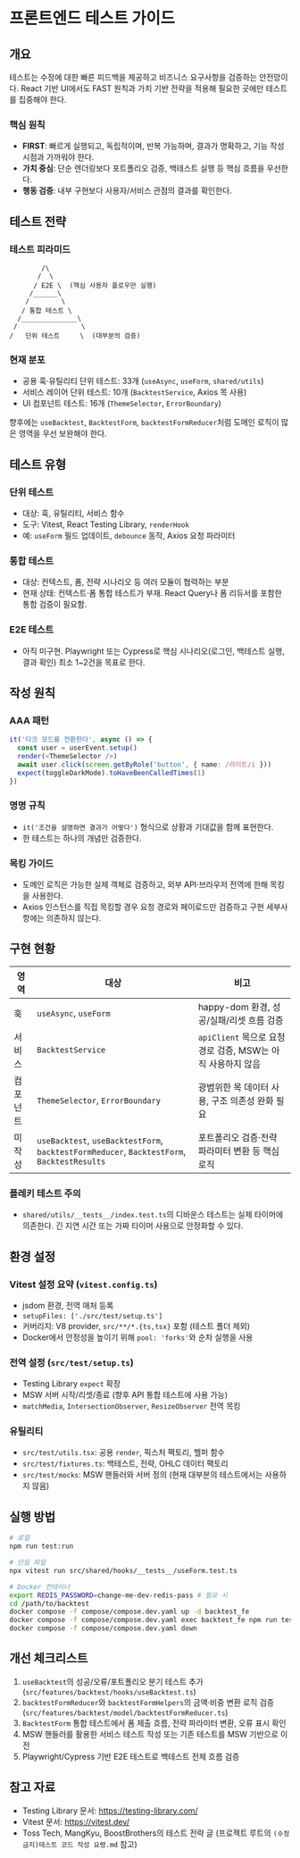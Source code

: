 # 프론트엔드 테스트 가이드

## 개요

테스트는 수정에 대한 빠른 피드백을 제공하고 비즈니스 요구사항을 검증하는 안전망이다. React 기반 UI에서도 FAST 원칙과 가치 기반 전략을 적용해 필요한 곳에만 테스트를 집중해야 한다.

### 핵심 원칙
- **FIRST**: 빠르게 실행되고, 독립적이며, 반복 가능하며, 결과가 명확하고, 기능 작성 시점과 가까워야 한다.
- **가치 중심**: 단순 렌더링보다 포트폴리오 검증, 백테스트 실행 등 핵심 흐름을 우선한다.
- **행동 검증**: 내부 구현보다 사용자/서비스 관점의 결과를 확인한다.

## 테스트 전략

### 테스트 피라미드
```
        /\
       /  \
      / E2E \  (핵심 사용자 플로우만 실행)
     /______\
    /        \
   / 통합 테스트 \
  /______________\
 /                \
/   단위 테스트     \  (대부분의 검증)
```

### 현재 분포
- 공용 훅·유틸리티 단위 테스트: 33개 (`useAsync`, `useForm`, `shared/utils`)
- 서비스 레이어 단위 테스트: 10개 (`BacktestService`, Axios 목 사용)
- UI 컴포넌트 테스트: 16개 (`ThemeSelector`, `ErrorBoundary`)

향후에는 `useBacktest`, `BacktestForm`, `backtestFormReducer`처럼 도메인 로직이 많은 영역을 우선 보완해야 한다.

## 테스트 유형

### 단위 테스트
- 대상: 훅, 유틸리티, 서비스 함수
- 도구: Vitest, React Testing Library, `renderHook`
- 예: `useForm` 필드 업데이트, `debounce` 동작, Axios 요청 파라미터

### 통합 테스트
- 대상: 컨텍스트, 폼, 전략 시나리오 등 여러 모듈이 협력하는 부분
- 현재 상태: 컨텍스트·폼 통합 테스트가 부재. React Query나 폼 리듀서를 포함한 통합 검증이 필요함.

### E2E 테스트
- 아직 미구현. Playwright 또는 Cypress로 핵심 시나리오(로그인, 백테스트 실행, 결과 확인) 최소 1~2건을 목표로 한다.

## 작성 원칙

### AAA 패턴
```ts
it('다크 모드를 전환한다', async () => {
  const user = userEvent.setup()
  render(<ThemeSelector />)
  await user.click(screen.getByRole('button', { name: /라이트/i }))
  expect(toggleDarkMode).toHaveBeenCalledTimes(1)
})
```

### 명명 규칙
- `it('조건을 설명하면 결과가 어떻다')` 형식으로 상황과 기대값을 함께 표현한다.
- 한 테스트는 하나의 개념만 검증한다.

### 목킹 가이드
- 도메인 로직은 가능한 실제 객체로 검증하고, 외부 API·브라우저 전역에 한해 목킹을 사용한다.
- Axios 인스턴스를 직접 목킹할 경우 요청 경로와 페이로드만 검증하고 구현 세부사항에는 의존하지 않는다.

## 구현 현황

| 영역 | 대상 | 비고 |
|------|------|------|
| 훅 | `useAsync`, `useForm` | happy-dom 환경, 성공/실패/리셋 흐름 검증 |
| 서비스 | `BacktestService` | `apiClient` 목으로 요청 경로 검증, MSW는 아직 사용하지 않음 |
| 컴포넌트 | `ThemeSelector`, `ErrorBoundary` | 광범위한 목 데이터 사용, 구조 의존성 완화 필요 |
| 미작성 | `useBacktest`, `useBacktestForm`, `backtestFormReducer`, `BacktestForm`, `BacktestResults` | 포트폴리오 검증·전략 파라미터 변환 등 핵심 로직 |

### 플레키 테스트 주의
- `shared/utils/__tests__/index.test.ts`의 디바운스 테스트는 실제 타이머에 의존한다. 긴 지연 시간 또는 가짜 타이머 사용으로 안정화할 수 있다.

## 환경 설정

### Vitest 설정 요약 (`vitest.config.ts`)
- jsdom 환경, 전역 매처 등록
- `setupFiles: ['./src/test/setup.ts']`
- 커버리지: V8 provider, `src/**/*.{ts,tsx}` 포함 (테스트 폴더 제외)
- Docker에서 안정성을 높이기 위해 `pool: 'forks'`와 순차 실행을 사용

### 전역 설정 (`src/test/setup.ts`)
- Testing Library `expect` 확장
- MSW 서버 시작/리셋/종료 (향후 API 통합 테스트에 사용 가능)
- `matchMedia`, `IntersectionObserver`, `ResizeObserver` 전역 목킹

### 유틸리티
- `src/test/utils.tsx`: 공용 `render`, 픽스처 팩토리, 헬퍼 함수
- `src/test/fixtures.ts`: 백테스트, 전략, OHLC 데이터 팩토리
- `src/test/mocks`: MSW 핸들러와 서버 정의 (현재 대부분의 테스트에서는 사용하지 않음)

## 실행 방법

```bash
# 로컬
npm run test:run

# 단일 파일
npx vitest run src/shared/hooks/__tests__/useForm.test.ts

# Docker 컨테이너
export REDIS_PASSWORD=change-me-dev-redis-pass # 필요 시
cd /path/to/backtest
docker compose -f compose/compose.dev.yaml up -d backtest_fe
docker compose -f compose/compose.dev.yaml exec backtest_fe npm run test:run
docker compose -f compose/compose.dev.yaml down
```

## 개선 체크리스트

1. `useBacktest`의 성공/오류/포트폴리오 분기 테스트 추가 (`src/features/backtest/hooks/useBacktest.ts`)
2. `backtestFormReducer`와 `backtestFormHelpers`의 금액·비중 변환 로직 검증 (`src/features/backtest/model/backtestFormReducer.ts`)
3. `BacktestForm` 통합 테스트에서 폼 제출 흐름, 전략 파라미터 변환, 오류 표시 확인
4. MSW 핸들러를 활용한 서비스 테스트 작성 또는 기존 테스트를 MSW 기반으로 이전
5. Playwright/Cypress 기반 E2E 테스트로 백테스트 전체 흐름 검증

## 참고 자료
- Testing Library 문서: https://testing-library.com/
- Vitest 문서: https://vitest.dev/
- Toss Tech, MangKyu, BoostBrothers의 테스트 전략 글 (프로젝트 루트의 `(수정금지)테스트 코드 작성 요령.md` 참고)
